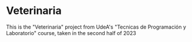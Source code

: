 # Veterinaria
This is the "Veterinaria" project from UdeA's "Tecnicas de Programación y Laboratorio" course, taken in the second half of 2023

